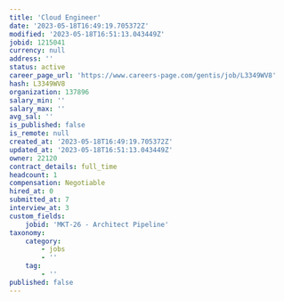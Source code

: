 ```yaml
---
title: 'Cloud Engineer'
date: '2023-05-18T16:49:19.705372Z'
modified: '2023-05-18T16:51:13.043449Z'
jobid: 1215041
currency: null
address: ''
status: active
career_page_url: 'https://www.careers-page.com/gentis/job/L3349WV8'
hash: L3349WV8
organization: 137896
salary_min: ''
salary_max: ''
avg_sal: ''
is_published: false
is_remote: null
created_at: '2023-05-18T16:49:19.705372Z'
updated_at: '2023-05-18T16:51:13.043449Z'
owner: 22120
contract_details: full_time
headcount: 1
compensation: Negotiable
hired_at: 0
submitted_at: 7
interview_at: 3
custom_fields:
    jobid: 'MKT-26 - Architect Pipeline'
taxonomy:
    category:
        - jobs
        - ''
    tag:
        - ''
published: false
---
```


